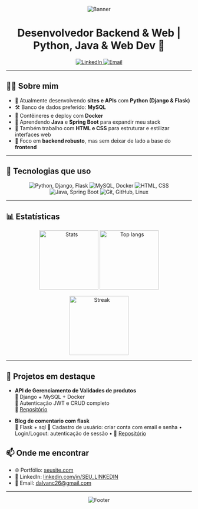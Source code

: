 <!-- Banner -->
<p align="center">
  <img src="https://capsule-render.vercel.app/api?type=waving&color=0:4b6cb7,100:182848&height=200&section=header&text=Olá,%20eu%20sou%20Dalvan%20👋&fontSize=40&fontColor=ffffff&animation=fadeIn" alt="Banner"/>
</p>

<h1 align="center">Desenvolvedor Backend & Web | Python, Java & Web Dev 🚀</h1>


<p align="center">

  <a href="https://www.linkedin.com/in/SEU_LINKEDIN/">
    <img src="https://img.shields.io/badge/LinkedIn-Dalvan-0A66C2?style=for-the-badge&logo=linkedin" alt="LinkedIn"/>
  </a>
  <a href="mailto:SEU_EMAIL">
    <img src="https://img.shields.io/badge/Email-dalvanc26@gmail.com-D14836?style=for-the-badge&logo=gmail&logoColor=white" alt="Email"/>
  </a>
</p>

---

## 👨‍💻 Sobre mim

- 🔭 Atualmente desenvolvendo **sites e APIs** com **Python (Django & Flask)**  
- 🛠️ Banco de dados preferido: **MySQL**  
- 🐳 Contêineres e deploy com **Docker**  
- 🌱 Aprendendo **Java** e **Spring Boot** para expandir meu stack
- 🎨 Também trabalho com **HTML e CSS** para estruturar e estilizar interfaces web  
- 🎯 Foco em **backend robusto**, mas sem deixar de lado a base do **frontend**  
---

## 🚀 Tecnologias que uso

<p align="center">
  <!-- Backend -->
  <img src="https://skillicons.dev/icons?i=python,django,flask&theme=dark" alt="Python, Django, Flask"/>
  <img src="https://skillicons.dev/icons?i=mysql,docker&theme=dark" alt="MySQL, Docker"/>
   <!-- Frontend -->
  <img src="https://skillicons.dev/icons?i=html,css&theme=dark" alt="HTML, CSS"/>
  <!-- Aprendendo -->
  <img src="https://skillicons.dev/icons?i=java,spring&theme=dark" alt="Java, Spring Boot"/>
  <!-- Outros -->
  <img src="https://skillicons.dev/icons?i=git,github,linux&theme=dark" alt="Git, GitHub, Linux"/>
</p>

---

## 📊 Estatísticas

<p align="center">
  <img height="160" src="https://github-readme-stats.vercel.app/api?username=dalvan-de-santos&show_icons=true&theme=radical&hide_border=true" alt="Stats"/>
  <img height="160" src="https://github-readme-stats.vercel.app/api/top-langs/?username=dalvan-de-santos&layout=compact&theme=radical&hide_border=true" alt="Top langs"/>
</p>

<p align="center">
  <img height="160" src="https://streak-stats.demolab.com/?user=SEU_USUARIO&theme=radical&hide_border=true" alt="Streak"/>
</p>

---

## 📌 Projetos em destaque

- **API de Gerenciamento de Validades de produtos**  
  🔹 Django + MySQL + Docker  
  🔹 Autenticação JWT e CRUD completo  
  🔹 [Repositório](https://github.com/dalvan-de-santos/WMS-Validade)

- **Blog de comentario com flask**  
  🔹 Flask + sql
  🔹 Cadastro de usuário: criar conta com email e senha • Login/Logout: autenticação de sessão • 
  🔹 [Repositório](https://github.com/dalvan-de-santos/FLASK-BLOG)

## 📫 Onde me encontrar

- 🌐 Portfólio: [seusite.com](https://dalvan1266.pythonanywhere.com/)  
- 💼 LinkedIn: [linkedin.com/in/SEU_LINKEDIN]((https://www.linkedin.com/in/dalvan-santos-42319a1b2/))  
- 📧 Email: dalvanc26@gmail.com  

---

<p align="center">
  <img src="https://capsule-render.vercel.app/api?type=waving&color=0:182848,100:4b6cb7&height=150&section=footer" alt="Footer"/>
</p>

